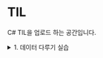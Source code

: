# TIL

C# TIL을 업로드 하는 공간입니다.

<details>
<summary>1. 데이터 다루기 실습 </summary>

  ```C++
// 1. 변수 만들기
// 2. 변수에 데이터 넣기
int level = 1;
int count = 2;

float persentage = 50.0f;
float speed = 10.0f;

string nickname = "name";
string description = "text";

// 3. 형변환하기 숫자-숫자
int iTen = 10;
float fTen = iTen; // iTen 을 저장해보세요

float fFive = 5.5f;
int iFive = (int)fFive; // fFive 을 저장해보세요


// 4. 형변환하기 숫자-문자
int n = 10;
float f = 0.5f;

string textn = n.ToString();
string textf = f.ToString();

// 5. 형변환하기 문자-숫자
string strTen = "10";
string strSix = "6.2";

int ten = int.Parse(strTen);
float six = float.Parse(strSix);

// 6.### Convert 와 Parse 는 어떤 차이가 있는지 설명해주세요.
// 둘 다 자료형의 변환이 일어난다는 점은 비슷하지만, null 값을 변환 시킬때 Convert의 경우 0을 반환하게 되지만, Parse의 경우 예외처리가 일어납니다.
```

# 오늘 내용 중 기억해야 할 것

Convert와 Parse 의 차이점, 그로 인해 각자 어떤 상황에서 사용 해야 할지 기억 해야 할 것 같습니다.

Convert 의 경우, float 값을 int 로 변환 시키면 반올림이 일어남

parse 의 경우 String형에서 사용 가능

</details>
